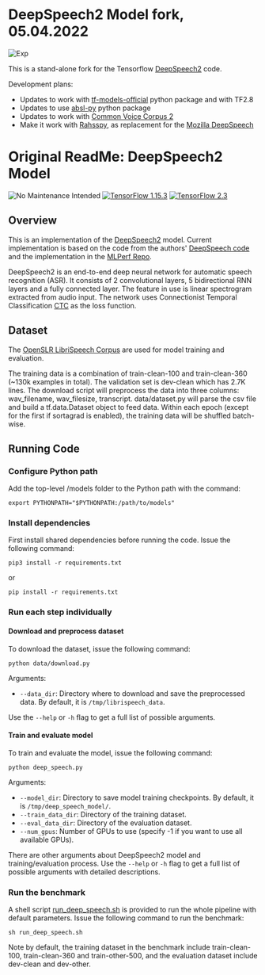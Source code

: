 # DeepSpeech2 Model fork, 05.04.2022
![Exp](https://img.shields.io/badge/Fork-experimental-orange.svg)

This is a stand-alone fork for the Tensorflow [DeepSpeech2](https://github.com/tensorflow/models/tree/master/research/deep_speech) code.

Development plans:

- Updates to work with [tf-models-official](https://pypi.org/project/tf-models-official/) python package and with TF2.8
- Updates to use [absl-py](https://abseil.io/docs/python/) python package
- Updates to work with [Common Voice Corpus 2](https://commonvoice.mozilla.org/en/datasets) 
- Make it work with [Rahsspy](https://github.com/rhasspy/rhasspy), as replacement for the [Mozilla DeepSpeech](https://github.com/mozilla/DeepSpeech)


# Original ReadMe: DeepSpeech2 Model

![No Maintenance Intended](https://img.shields.io/badge/No%20Maintenance%20Intended-%E2%9C%95-red.svg)
[![TensorFlow 1.15.3](https://img.shields.io/badge/TensorFlow-1.15.3-FF6F00?logo=tensorflow)](https://github.com/tensorflow/tensorflow/releases/tag/v1.15.3)
[![TensorFlow 2.3](https://img.shields.io/badge/TensorFlow-2.3-FF6F00?logo=tensorflow)](https://github.com/tensorflow/tensorflow/releases/tag/v2.3.0)

## Overview
This is an implementation of the [DeepSpeech2](https://arxiv.org/pdf/1512.02595.pdf) model. Current implementation is based on the code from the authors' [DeepSpeech code](https://github.com/PaddlePaddle/DeepSpeech) and the implementation in the [MLPerf Repo](https://github.com/mlperf/reference/tree/master/speech_recognition).

DeepSpeech2 is an end-to-end deep neural network for automatic speech
recognition (ASR). It consists of 2 convolutional layers, 5 bidirectional RNN
layers and a fully connected layer. The feature in use is linear spectrogram
extracted from audio input. The network uses Connectionist Temporal Classification [CTC](https://www.cs.toronto.edu/~graves/icml_2006.pdf) as the loss function.

## Dataset
The [OpenSLR LibriSpeech Corpus](http://www.openslr.org/12/) are used for model training and evaluation.

The training data is a combination of train-clean-100 and train-clean-360 (~130k
examples in total). The validation set is dev-clean which has 2.7K lines.
The download script will preprocess the data into three columns: wav_filename,
wav_filesize, transcript. data/dataset.py will parse the csv file and build a
tf.data.Dataset object to feed data. Within each epoch (except for the
first if sortagrad is enabled), the training data will be shuffled batch-wise.

## Running Code

### Configure Python path
Add the top-level /models folder to the Python path with the command:
```
export PYTHONPATH="$PYTHONPATH:/path/to/models"
```

### Install dependencies

First install shared dependencies before running the code. Issue the following command:
```
pip3 install -r requirements.txt
```
or
```
pip install -r requirements.txt
```

### Run each step individually

#### Download and preprocess dataset
To download the dataset, issue the following command:
```
python data/download.py
```
Arguments:
  * `--data_dir`: Directory where to download and save the preprocessed data. By default, it is `/tmp/librispeech_data`.

Use the `--help` or `-h` flag to get a full list of possible arguments.

#### Train and evaluate model
To train and evaluate the model, issue the following command:
```
python deep_speech.py
```
Arguments:
  * `--model_dir`: Directory to save model training checkpoints. By default, it is `/tmp/deep_speech_model/`.
  * `--train_data_dir`: Directory of the training dataset.
  * `--eval_data_dir`: Directory of the evaluation dataset.
  * `--num_gpus`: Number of GPUs to use (specify -1 if you want to use all available GPUs).

There are other arguments about DeepSpeech2 model and training/evaluation process. Use the `--help` or `-h` flag to get a full list of possible arguments with detailed descriptions.

### Run the benchmark
A shell script [run_deep_speech.sh](run_deep_speech.sh) is provided to run the whole pipeline with default parameters. Issue the following command to run the benchmark:
```
sh run_deep_speech.sh
```
Note by default, the training dataset in the benchmark include train-clean-100, train-clean-360 and train-other-500, and the evaluation dataset include dev-clean and dev-other.
